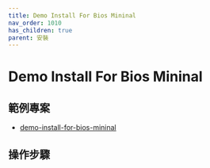 ```yaml
---
title: Demo Install For Bios Mininal
nav_order: 1010
has_children: true
parent: 安裝
---
```



# Demo Install For Bios Mininal

## 範例專案

* [demo-install-for-bios-mininal](https://github.com/samwhelp/note-about-archlinux/tree/gh-pages/_demo/arch-install/demo-install-for-bios-mininal)


## 操作步驟


